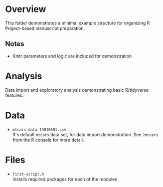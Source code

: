 # Overview
This folder demonstrates a minimal example structure for organizing R Project-based manuscript preparation.

## Notes
- Knitr parameters and logic are included for demonstration


# Analysis
Data import and exploratory analysis demonstrating basic R/tidyverse features.

# Data
- `mtcars-data-19810601.csv`  
R's default `mtcars` data set, for data import demonstration. See `?mtcars` from the R console for more detail.

# Files
- `first-script.R`  
Installs required packages for each of the modules